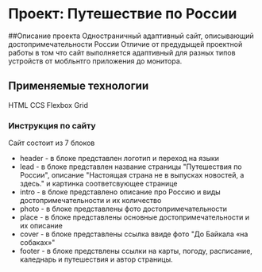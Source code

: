 # Проект: Путешествие по России

##Описание проекта
Одностраничный адаптивный сайт, описывающий достопримечательности России
Отличие от предудыщей проектной работы в том что сайт выполняется адаптивный для разных типов устройств от мобльнтго приложения до монитора.

## Применяемые технологии
HTML
CCS
Flexbox
Grid

### Инструкция по сайту
Сайт состоит из 7 блоков
- header - в блоке представлен логотип и переход на языки
- lead - в блоке представлен название страницы "Путешествия по России", описание "Настоящая страна не в выпусках новостей, а здесь." и картинка соответсвующее странице
- intro - в блоке представлено описание про Россию и виды достопримечательности и их количество
- photo - в блоке представлены фото достопримечательности
- place - в блоке представлены основные достопримечательности и их описание
- cover - в блоке представлены ссылка ввиде фото "До Байкала «на собаках»"
- footer - в блоке предствлены ссылки на карты, погоду, расписание, каледнарь и путешествия и автор страницы.












